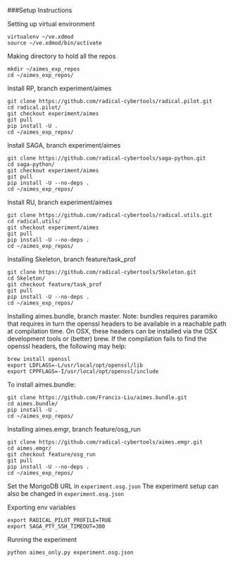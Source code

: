 ###Setup Instructions

Setting up virtual environment
```
virtualenv ~/ve.xdmod
source ~/ve.xdmod/bin/activate
```

Making directory to hold all the repos
```
mkdir ~/aimes_exp_repos
cd ~/aimes_exp_repos/
```

Install RP, branch experiment/aimes
```
git clone https://github.com/radical-cybertools/radical.pilot.git
cd radical.pilot/
git checkout experiment/aimes
git pull
pip install -U .
cd ~/aimes_exp_repos/
```

Install SAGA, branch experiment/aimes
```
git clone https://github.com/radical-cybertools/saga-python.git
cd saga-python/
git checkout experiment/aimes
git pull
pip install -U --no-deps .
cd ~/aimes_exp_repos/
```

Install RU, branch experiment/aimes
```
git clone https://github.com/radical-cybertools/radical.utils.git
cd radical.utils/
git checkout experiment/aimes 
git pull
pip install -U --no-deps .
cd ~/aimes_exp_repos/
```

Installing Skeleton, branch feature/task_prof
```
git clone https://github.com/radical-cybertools/Skeleton.git
cd Skeleton/
git checkout feature/task_prof
git pull
pip install -U --no-deps .
cd ~/aimes_exp_repos/
```

Installing aimes.bundle, branch master. Note: bundles requires paramiko that requires in turn the openssl headers to be available in a reachable path at compilation time. On OSX, these headers can be installed via the OSX development tools or (better) brew. If the compilation fails to find the openssl headers, the following may help:
```
brew install openssl
export LDFLAGS=-L/usr/local/opt/openssl/lib
export CPPFLAGS=-I/usr/local/opt/openssl/include
```
To install aimes.bundle:
```
git clone https://github.com/Francis-Liu/aimes.bundle.git
cd aimes.bundle/
pip install -U .
cd ~/aimes_exp_repos/
```

Installing aimes.emgr, branch feature/osg_run
```
git clone https://github.com/radical-cybertools/aimes.emgr.git
cd aimes.emgr/
git checkout feature/osg_run
git pull
pip install -U --no-deps .
cd ~/aimes_exp_repos/
```

Set the MongoDB URL in `experiment.osg.json`
The experiment setup can also be changed in `experiment.osg.json`

Exporting env variables
```
export RADICAL_PILOT_PROFILE=TRUE
export SAGA_PTY_SSH_TIMEOUT=300
```

Running the experiment
```
python aimes_only.py experiment.osg.json
```

